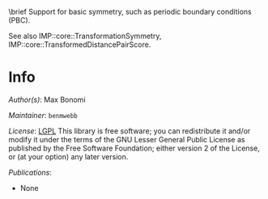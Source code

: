 \brief Support for basic symmetry, such as periodic boundary conditions (PBC).

See also IMP::core::TransformationSymmetry,
IMP::core::TransformedDistancePairScore.

# Info

_Author(s)_: Max Bonomi

_Maintainer_: `benmwebb`

_License_: [LGPL](http://www.gnu.org/licenses/old-licenses/lgpl-2.1.html)
This library is free software; you can redistribute it and/or
modify it under the terms of the GNU Lesser General Public
License as published by the Free Software Foundation; either
version 2 of the License, or (at your option) any later version.

_Publications_:
- None

